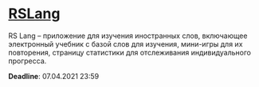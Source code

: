 # [RSLang][]

RS Lang – приложение для изучения иностранных слов, включающее электронный учебник с базой слов для изучения, мини-игры
для их повторения, страницу статистики для отслеживания индивидуального прогресса.

**Deadline**: 07.04.2021 23:59

[rslang]: https://github.com/rolling-scopes-school/tasks/blob/master/tasks/react/react-rslang.md
